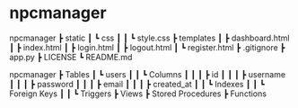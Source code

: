 # npcmanager

npcmanager
 ┣ static
 ┃ ┗ css
 ┃ ┃ ┗ style.css
 ┣ templates
 ┃ ┣ dashboard.html
 ┃ ┣ index.html
 ┃ ┣ login.html
 ┃ ┣ logout.html
 ┃ ┗ register.html
 ┣ .gitignore
 ┣ app.py
 ┣ LICENSE
 ┗ README.md

 npcmanager
 ┣ Tables
 ┃ ┗ users
 ┃ ┃ ┗ Columns
 ┃ ┃ ┃ ┣ id
 ┃ ┃ ┃ ┣ username
 ┃ ┃ ┃ ┣ password
 ┃ ┃ ┃ ┣ email
 ┃ ┃ ┃ ┣ created_at 
 ┃ ┃ ┗ Indexes
 ┃ ┃ ┗ Foreign Keys
 ┃ ┃ ┗ Triggers
 ┣ Views
 ┣ Stored Procedures
 ┣ Functions